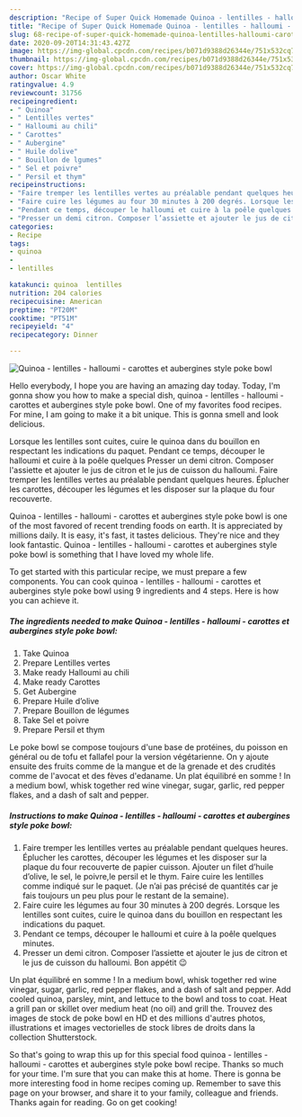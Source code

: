 ```yaml
---
description: "Recipe of Super Quick Homemade Quinoa - lentilles - halloumi - carottes et aubergines style poke bowl"
title: "Recipe of Super Quick Homemade Quinoa - lentilles - halloumi - carottes et aubergines style poke bowl"
slug: 68-recipe-of-super-quick-homemade-quinoa-lentilles-halloumi-carottes-et-aubergines-style-poke-bowl
date: 2020-09-20T14:31:43.427Z
image: https://img-global.cpcdn.com/recipes/b071d9388d26344e/751x532cq70/quinoa-lentilles-halloumi-carottes-et-aubergines-style-poke-bowl-photo-principale-de-la-recette.jpg
thumbnail: https://img-global.cpcdn.com/recipes/b071d9388d26344e/751x532cq70/quinoa-lentilles-halloumi-carottes-et-aubergines-style-poke-bowl-photo-principale-de-la-recette.jpg
cover: https://img-global.cpcdn.com/recipes/b071d9388d26344e/751x532cq70/quinoa-lentilles-halloumi-carottes-et-aubergines-style-poke-bowl-photo-principale-de-la-recette.jpg
author: Oscar White
ratingvalue: 4.9
reviewcount: 31756
recipeingredient:
- " Quinoa"
- " Lentilles vertes"
- " Halloumi au chili"
- " Carottes"
- " Aubergine"
- " Huile dolive"
- " Bouillon de lgumes"
- " Sel et poivre"
- " Persil et thym"
recipeinstructions:
- "Faire tremper les lentilles vertes au préalable pendant quelques heures. Éplucher les carottes, découper les légumes et les disposer sur la plaque du four recouverte de papier cuisson. Ajouter un filet d’huile d’olive, le sel, le poivre,le persil et le thym. Faire cuire les lentilles comme indiqué sur le paquet. (Je n’ai pas précisé de quantités car je fais toujours un peu plus pour le restant de la semaine)."
- "Faire cuire les légumes au four 30 minutes à 200 degrés. Lorsque les lentilles sont cuites, cuire le quinoa dans du bouillon en respectant les indications du paquet."
- "Pendant ce temps, découper le halloumi et cuire à la poêle quelques minutes."
- "Presser un demi citron. Composer l’assiette et ajouter le jus de citron et le jus de cuisson du halloumi. Bon appétit 😉"
categories:
- Recipe
tags:
- quinoa
- 
- lentilles

katakunci: quinoa  lentilles 
nutrition: 204 calories
recipecuisine: American
preptime: "PT20M"
cooktime: "PT51M"
recipeyield: "4"
recipecategory: Dinner

---
```



![Quinoa - lentilles - halloumi - carottes et aubergines style poke bowl](https://img-global.cpcdn.com/recipes/b071d9388d26344e/751x532cq70/quinoa-lentilles-halloumi-carottes-et-aubergines-style-poke-bowl-photo-principale-de-la-recette.jpg)

Hello everybody, I hope you are having an amazing day today. Today, I'm gonna show you how to make a special dish, quinoa - lentilles - halloumi - carottes et aubergines style poke bowl. One of my favorites food recipes. For mine, I am going to make it a bit unique. This is gonna smell and look delicious.

Lorsque les lentilles sont cuites, cuire le quinoa dans du bouillon en respectant les indications du paquet. Pendant ce temps, découper le halloumi et cuire à la poêle quelques Presser un demi citron. Composer l&#39;assiette et ajouter le jus de citron et le jus de cuisson du halloumi. Faire tremper les lentilles vertes au préalable pendant quelques heures. Éplucher les carottes, découper les légumes et les disposer sur la plaque du four recouverte.

Quinoa - lentilles - halloumi - carottes et aubergines style poke bowl is one of the most favored of recent trending foods on earth. It is appreciated by millions daily. It is easy, it's fast, it tastes delicious. They're nice and they look fantastic. Quinoa - lentilles - halloumi - carottes et aubergines style poke bowl is something that I have loved my whole life.


To get started with this particular recipe, we must prepare a few components. You can cook quinoa - lentilles - halloumi - carottes et aubergines style poke bowl using 9 ingredients and 4 steps. Here is how you can achieve it.

<!--inarticleads1-->

##### The ingredients needed to make Quinoa - lentilles - halloumi - carottes et aubergines style poke bowl:

1. Take  Quinoa
1. Prepare  Lentilles vertes
1. Make ready  Halloumi au chili
1. Make ready  Carottes
1. Get  Aubergine
1. Prepare  Huile d’olive
1. Prepare  Bouillon de légumes
1. Take  Sel et poivre
1. Prepare  Persil et thym


Le poke bowl se compose toujours d&#39;une base de protéines, du poisson en général ou de tofu et fallafel pour la version végétarienne. On y ajoute ensuite des fruits comme de la mangue et de la grenade et des crudités comme de l&#39;avocat et des fèves d&#39;edaname. Un plat équilibré en somme ! In a medium bowl, whisk together red wine vinegar, sugar, garlic, red pepper flakes, and a dash of salt and pepper. 

<!--inarticleads2-->

##### Instructions to make Quinoa - lentilles - halloumi - carottes et aubergines style poke bowl:

1. Faire tremper les lentilles vertes au préalable pendant quelques heures. Éplucher les carottes, découper les légumes et les disposer sur la plaque du four recouverte de papier cuisson. Ajouter un filet d’huile d’olive, le sel, le poivre,le persil et le thym. Faire cuire les lentilles comme indiqué sur le paquet. (Je n’ai pas précisé de quantités car je fais toujours un peu plus pour le restant de la semaine).
1. Faire cuire les légumes au four 30 minutes à 200 degrés. Lorsque les lentilles sont cuites, cuire le quinoa dans du bouillon en respectant les indications du paquet.
1. Pendant ce temps, découper le halloumi et cuire à la poêle quelques minutes.
1. Presser un demi citron. Composer l’assiette et ajouter le jus de citron et le jus de cuisson du halloumi. Bon appétit 😉


Un plat équilibré en somme ! In a medium bowl, whisk together red wine vinegar, sugar, garlic, red pepper flakes, and a dash of salt and pepper. Add cooled quinoa, parsley, mint, and lettuce to the bowl and toss to coat. Heat a grill pan or skillet over medium heat (no oil) and grill the. Trouvez des images de stock de poke bowl en HD et des millions d&#39;autres photos, illustrations et images vectorielles de stock libres de droits dans la collection Shutterstock. 

So that's going to wrap this up for this special food quinoa - lentilles - halloumi - carottes et aubergines style poke bowl recipe. Thanks so much for your time. I'm sure that you can make this at home. There is gonna be more interesting food in home recipes coming up. Remember to save this page on your browser, and share it to your family, colleague and friends. Thanks again for reading. Go on get cooking!
